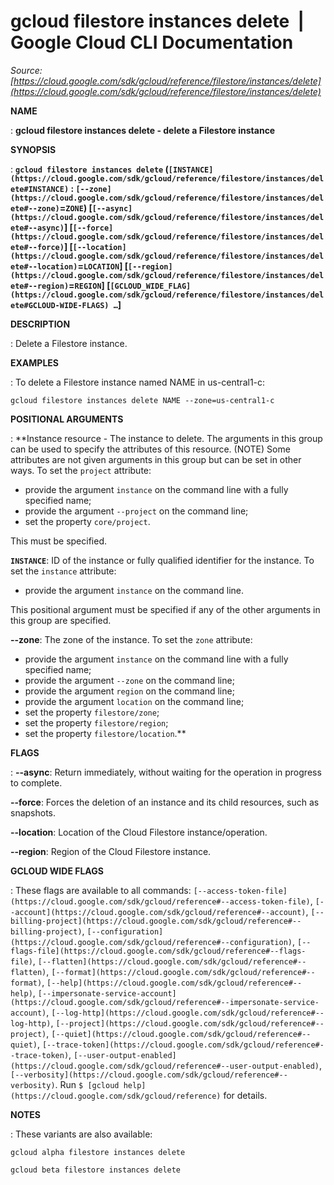 # gcloud filestore instances delete  |  Google Cloud CLI Documentation

*Source: [https://cloud.google.com/sdk/gcloud/reference/filestore/instances/delete](https://cloud.google.com/sdk/gcloud/reference/filestore/instances/delete)*

**NAME**

: **gcloud filestore instances delete - delete a Filestore instance**

**SYNOPSIS**

: **`gcloud filestore instances delete` (`[INSTANCE](https://cloud.google.com/sdk/gcloud/reference/filestore/instances/delete#INSTANCE)` : `[--zone](https://cloud.google.com/sdk/gcloud/reference/filestore/instances/delete#--zone)`=`ZONE`) [`[--async](https://cloud.google.com/sdk/gcloud/reference/filestore/instances/delete#--async)`] [`[--force](https://cloud.google.com/sdk/gcloud/reference/filestore/instances/delete#--force)`] [`[--location](https://cloud.google.com/sdk/gcloud/reference/filestore/instances/delete#--location)`=`LOCATION`] [`[--region](https://cloud.google.com/sdk/gcloud/reference/filestore/instances/delete#--region)`=`REGION`] [`[GCLOUD_WIDE_FLAG](https://cloud.google.com/sdk/gcloud/reference/filestore/instances/delete#GCLOUD-WIDE-FLAGS) …`]**

**DESCRIPTION**

: Delete a Filestore instance.

**EXAMPLES**

: To delete a Filestore instance named NAME in us-central1-c:

```
gcloud filestore instances delete NAME --zone=us-central1-c
```

**POSITIONAL ARGUMENTS**

: **Instance resource - The instance to delete. The arguments in this group can be
used to specify the attributes of this resource. (NOTE) Some attributes are not
given arguments in this group but can be set in other ways.
To set the `project` attribute:

- provide the argument `instance` on the command line with a fully
specified name;
- provide the argument `--project` on the command line;
- set the property `core/project`.

This must be specified.

**`INSTANCE`**:
ID of the instance or fully qualified identifier for the instance.
To set the `instance` attribute:

- provide the argument `instance` on the command line.

This positional argument must be specified if any of the other arguments in this
group are specified.

**--zone**:
The zone of the instance.
To set the `zone` attribute:

- provide the argument `instance` on the command line with a fully
specified name;
- provide the argument `--zone` on the command line;
- provide the argument `region` on the command line;
- provide the argument `location` on the command line;
- set the property `filestore/zone`;
- set the property `filestore/region`;
- set the property `filestore/location`.**

**FLAGS**

: **--async**:
Return immediately, without waiting for the operation in progress to complete.

**--force**:
Forces the deletion of an instance and its child resources, such as snapshots.

**--location**:
Location of the Cloud Filestore instance/operation.

**--region**:
Region of the Cloud Filestore instance.

**GCLOUD WIDE FLAGS**

: These flags are available to all commands: `[--access-token-file](https://cloud.google.com/sdk/gcloud/reference#--access-token-file)`,
`[--account](https://cloud.google.com/sdk/gcloud/reference#--account)`, `[--billing-project](https://cloud.google.com/sdk/gcloud/reference#--billing-project)`,
`[--configuration](https://cloud.google.com/sdk/gcloud/reference#--configuration)`,
`[--flags-file](https://cloud.google.com/sdk/gcloud/reference#--flags-file)`,
`[--flatten](https://cloud.google.com/sdk/gcloud/reference#--flatten)`, `[--format](https://cloud.google.com/sdk/gcloud/reference#--format)`, `[--help](https://cloud.google.com/sdk/gcloud/reference#--help)`, `[--impersonate-service-account](https://cloud.google.com/sdk/gcloud/reference#--impersonate-service-account)`,
`[--log-http](https://cloud.google.com/sdk/gcloud/reference#--log-http)`,
`[--project](https://cloud.google.com/sdk/gcloud/reference#--project)`, `[--quiet](https://cloud.google.com/sdk/gcloud/reference#--quiet)`, `[--trace-token](https://cloud.google.com/sdk/gcloud/reference#--trace-token)`, `[--user-output-enabled](https://cloud.google.com/sdk/gcloud/reference#--user-output-enabled)`,
`[--verbosity](https://cloud.google.com/sdk/gcloud/reference#--verbosity)`.
Run `$ [gcloud help](https://cloud.google.com/sdk/gcloud/reference)` for details.

**NOTES**

: These variants are also available:

```
gcloud alpha filestore instances delete
```

```
gcloud beta filestore instances delete
```